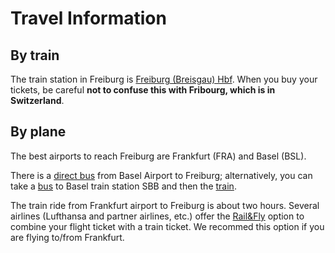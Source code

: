 <html>

<head> 
<h1>Travel Information</h1>
</head>


<body>
 
 <h2> By train </h2>
 
 The train station in Freiburg is <a href="https://www.bahnhof.de/freiburg-breisgau-hbf">Freiburg (Breisgau) Hbf</a>. When you buy your tickets, be careful <b> not to confuse this with Fribourg, which is in Switzerland</b>.
 
 <h2> By plane </h2>
 <p>The best airports to reach Freiburg are Frankfurt (FRA) and Basel (BSL). </p>
 <p>There is a <a href="https://www.freiburger-reisedienst.de/index.php?lang=en">direct bus</a> from Basel Airport to Freiburg; alternatively, you can take a <a href="https://www.bvb.ch/wp-content/bvb/dokumente/diverse_unterlagen/infoflyer_linie_50.pdf">bus</a> to Basel train station SBB and then the <a href="https://www.bahn.de/">train</a>. </p>
 <p>The train ride from Frankfurt airport to Freiburg is about two hours. Several airlines (Lufthansa and partner airlines, etc.) offer the <a href="https://www.bahn.de/service/buchung/bahn_und_flug/rail-and-fly-english">Rail&Fly</a> option to combine your flight ticket with a train ticket. We recommed this option if you are flying to/from Frankfurt.</p>


</body>
<html>
